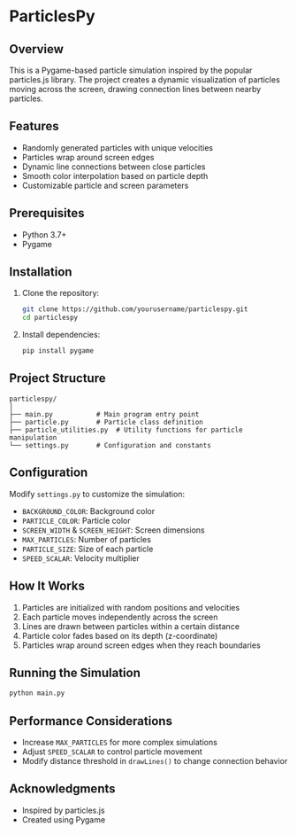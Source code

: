 # ParticlesPy

## Overview

This is a Pygame-based particle simulation inspired by the popular particles.js library. The project creates a dynamic visualization of particles moving across the screen, drawing connection lines between nearby particles.

## Features

- Randomly generated particles with unique velocities
- Particles wrap around screen edges
- Dynamic line connections between close particles
- Smooth color interpolation based on particle depth
- Customizable particle and screen parameters

## Prerequisites

- Python 3.7+
- Pygame

## Installation

1. Clone the repository:
   ```bash
   git clone https://github.com/yourusername/particlespy.git
   cd particlespy
   ```

2. Install dependencies:
   ```bash
   pip install pygame
   ```

## Project Structure

```
particlespy/
│
├── main.py           # Main program entry point
├── particle.py       # Particle class definition
├── particle_utilities.py  # Utility functions for particle manipulation
└── settings.py       # Configuration and constants
```

## Configuration

Modify `settings.py` to customize the simulation:

- `BACKGROUND_COLOR`: Background color
- `PARTICLE_COLOR`: Particle color
- `SCREEN_WIDTH` & `SCREEN_HEIGHT`: Screen dimensions
- `MAX_PARTICLES`: Number of particles
- `PARTICLE_SIZE`: Size of each particle
- `SPEED_SCALAR`: Velocity multiplier

## How It Works

1. Particles are initialized with random positions and velocities
2. Each particle moves independently across the screen
3. Lines are drawn between particles within a certain distance
4. Particle color fades based on its depth (z-coordinate)
5. Particles wrap around screen edges when they reach boundaries

## Running the Simulation

```bash
python main.py
```

## Performance Considerations

- Increase `MAX_PARTICLES` for more complex simulations
- Adjust `SPEED_SCALAR` to control particle movement
- Modify distance threshold in `drawLines()` to change connection behavior

## Acknowledgments

- Inspired by particles.js
- Created using Pygame
